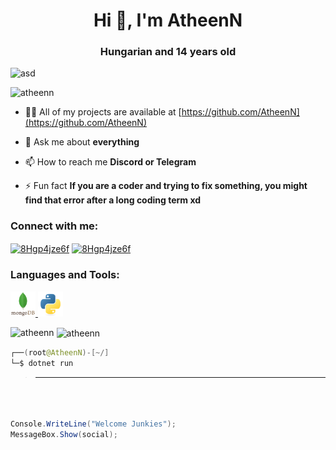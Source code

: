 <h1 align="center">Hi 👋, I'm AtheenN</h1>
<h3 align="center">Hungarian and 14 years old</h3>
<p align="left"> <img src="https://api.status.gg/discord/1118972920916615209?&theme%5Bbackground%5D%5Bprimary%5D=000000&theme%5Bbackground%5D%5Bsecondary%5D=000000&border%5Bcolor%5D=19c7fc&border%5Bradius%5D=30&border%5Bwidth%5D=3&theme%5Btext%5D%5Bprimary%5D=19c7fc&theme%5Btext%5D%5Bsecondary%5D=ffffff" alt="asd" /> </p>
<p align="left"> <img src="https://komarev.com/ghpvc/?username=atheenn&label=Profile%20views&color=0e75b6&style=flat" alt="atheenn" /> </p>


- 👨‍💻 All of my projects are available at [https://github.com/AtheenN](https://github.com/AtheenN)

- 💬 Ask me about **everything**

- 📫 How to reach me **Discord or Telegram**

- ⚡ Fun fact **If you are a coder and trying to fix something, you might find that error after a long coding term xd**

<h3 align="left">Connect with me:</h3>
<p align="left">
<a href="https://discord.gg/8Hgp4jze6f" target="blank"><img align="center" src="https://raw.githubusercontent.com/rahuldkjain/github-profile-readme-generator/master/src/images/icons/Social/discord.svg" alt="8Hgp4jze6f" height="30" width="40" /></a>
<a href="https://t.me/jpn0ph" target="blank"><img align="center" src="https://upload.wikimedia.org/wikipedia/commons/8/83/Telegram_2019_Logo.svg" alt="8Hgp4jze6f" height="30" width="40" /></a>
</p>

<h3 align="left">Languages and Tools:</h3>
<p align="left"> <a href="https://www.mongodb.com/" target="_blank" rel="noreferrer"> <img src="https://raw.githubusercontent.com/devicons/devicon/master/icons/mongodb/mongodb-original-wordmark.svg" alt="mongodb" width="40" height="40"/> </a> <a href="https://www.python.org" target="_blank" rel="noreferrer"> <img src="https://raw.githubusercontent.com/devicons/devicon/master/icons/python/python-original.svg" alt="python" width="40" height="40"/> </a> </p>

<p><img align="left" src="https://github-readme-stats.vercel.app/api/top-langs/?username=AtheenN&show_icons=true&theme=radical" alt="atheenn" /></p>

<p>&nbsp;<img align="center" src="https://github-readme-stats.vercel.app/api?username=AtheenN&show_icons=true&theme=tokyonight&rank_icon=github" alt="atheenn" /></p>



```java
┌──(root@AtheenN)-[~/]
└─$ dotnet run

```

> ** **

 ```c#



Console.WriteLine("Welcome Junkies");
MessageBox.Show(social);

```
